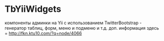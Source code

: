 TbYiiWidgets
===============

компоненты админки на Yii c использованием TwitterBootstrap - генератор таблиц, форм, меню и подменю и т.д.
доп. информация здесь = http://fkn.ktu10.com/?q=node/4066
